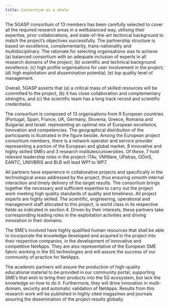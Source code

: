```yaml
---
title: Consortium as a whole
---
```


The 5GΑSP consortium of 13 members has been carefully selected to cover all the required research areas in a wellbalanced way, utilising their expertise, prior collaborations, and state-of-the-art technical background to match the project’s objectives successfully. The partnership structure is based on excellence, complementarity, trans-nationality and multidisciplinary. The rationale for selecting organisations was to achieve (a) balanced consortium with an adequate inclusion of experts in all research domains of the project; (b) scientific and technical background excellence; (c) high profile organisations for user involvement in the project; (d) high exploitation and dissemination potential; (e) top quality level of management.

Overall, 5GASP asserts that (a) a critical mass of skilled resources will be committed to the project, (b) it has close collaboration and complementary strengths, and (c) the scientific team has a long track record and scientific credentialss. 

The consortium is composed of 13 organisations from 9 European countries (Portugal, Spain, France, UK, Germany, Slovenia, Greece, Romania and Bulgaria) and Israel. representing an optimal mix of European excellence, Innovation and competencies. The geographical distribution of the participants is illustrated in the figure beside. Among the European project consortium members, there is a network operator and service provider representing a portion of the European and global market, 8 innovative and highly skilled SMEs and 3 research institutes/universities. Of these, 7 hold relevant leadership roles in the project: ITAv, VMWare, UPatras, ODinS, EANTC, UNIVBRIS and BLB will lead WP1 to WP7.

All partners have experience in collaborative projects and specifically in the technological areas addressed by the project, thus ensuring smooth internal interaction and timely delivery of the target results. The consortium brings together the necessary and sufficient expertise to carry out the project work meeting high quality standards of quality and timeliness. All project experts are highly skilled. The scientific, engineering, operational and management staff allocated to this project, is world class in its respective fields as indicated in section 4. Driven by their interests, these partners take corresponding leading roles in the exploitation activities and driving innovation in their domains.


The SME’s involved have highly qualified human resources that shall be able to incorporate the knowledge developed and acquired in the project into their respective companies, in the development of innovative and competitive NetApps. They are also representative of the European SME fabric working in the 5G technologies and will assure the success of our community of practice for NetApps.

The academic partners will assure the production of high-quality educational material to be provided in our community portal, supporting SME’s that wish to bring their products into the 5G ecosystem, but lack the knowledge on how to do it. Furthermore, they will drive innovation in multi-domain, security and automatic validation of NetApps. Results from this research work will be published in highly cited magazines and journals assuring the dissemination of the project results globally.